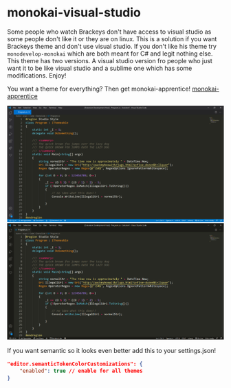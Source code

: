 # monokai-visual-studio

Some people who watch Brackeys don't have access to visual studio as some people don't like it or they are on linux. This is a solution if you want Brackeys theme and don't use visual studio. If you don't like his theme try `monodevelop-monokai` which are both meant for C# and legit nothing else. This theme has two versions. A visual studio version fro people who just want it to be like visual studio and a sublime one which has some modifications. Enjoy!

You want a theme for everything? Then get monokai-apprentice! <a href="https://github.com/def-SpaceWar/monokai-apprentice">monokai-apprentice</a>

<img src="./screenshot1.png">

<img src="./screenshot2.png">

If you want semantic so it looks even better add this to your settings.json!

```json
"editor.semanticTokenColorCustomizations": {
    "enabled": true // enable for all themes
}
```
